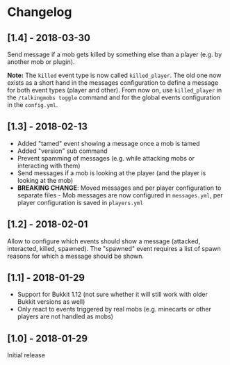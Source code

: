 # Changelog

## [1.4] - 2018-03-30

Send message if a mob gets killed by something else than a player (e.g. by another mob or plugin).

**Note:** The `killed` event type is now called `killed_player`. The old one now exists as a short hand in the messages configuration to define a message for both event types (player and other). From now on, use `killed_player` in the `/talkingmobs toggle` command and for the global events configuration in the `config.yml`.

## [1.3] - 2018-02-13

* Added "tamed" event showing a message once a mob is tamed
* Added "version" sub command
* Prevent spamming of messages (e.g. while attacking mobs or interacting with them)
* Send messages if a mob is looking at the player (and the player is looking at the mob)
* **BREAKING CHANGE**: Moved messages and per player configuration to separate files - Mob messages are now configured in `messages.yml`, per player configuration is saved in `players.yml`

## [1.2] - 2018-02-01

Allow to configure which events should show a message (attacked, interacted, killed, spawned). The "spawned" event requires a list of spawn reasons for which a message should be shown.

## [1.1] - 2018-01-29

* Support for Bukkit 1.12 (not sure whether it will still work with older Bukkit versions as well)
* Only react to events triggered by real mobs (e.g. minecarts or other players are not handled as mobs)

## [1.0] - 2018-01-29

Initial release